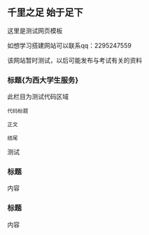 ## 千里之足 始于足下

这里是测试网页模板

如想学习搭建网站可以联系qq：2295247559

该网站暂时测试，以后可能发布与考试有关的资料

### 标题{为西大学生服务}

此栏目为测试代码区域
```标题
代码标题

正文

结尾
```

测试

### 标题

内容
### 标题

内容
